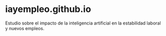 # iayempleo.github.io
Estudio sobre el impacto de la inteligencia artificial en la estabilidad laboral y nuevos empleos.
